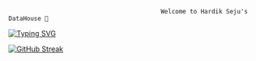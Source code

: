                                               Welcome to Hardik Seju's DataHouse 👋

<!--
**hseju/hseju** is a ✨ _special_ ✨ repository because its `README.md` (this file) appears on your GitHub profile.

Here are some ideas to get you started:

- 🔭 I’m currently working on ...
- 🌱 I’m currently learning ...
- 👯 I’m looking to collaborate on ...
- 🤔 I’m looking for help with ...
- 💬 Ask me about ...
- 📫 How to reach me: ...
- 😄 Pronouns: ...
- ⚡ Fun fact: ...
-->
[![Typing SVG](https://readme-typing-svg.herokuapp.com?font=Pacifico&color=%233EB36C&size=30&center=true&vCenter=true&width=900&lines=Data+Scientist;Data+Analyst)](https://git.io/typing-svg)

[![GitHub Streak](https://github-readme-streak-stats.herokuapp.com/?user=hseju&theme=vue-dark&center=true)](https://git.io/streak-stats)
